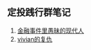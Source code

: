 ## 定投践行群笔记

1. [金融事件里愚昧的现代人](/note/the_foolish_modern_people_in_financial_world.md)
2. [vivian的复仇](/note/the_revenge_of_vivian.md)

